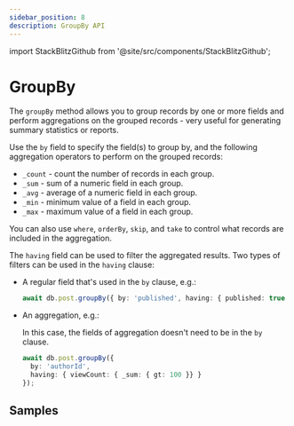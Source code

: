 ```yaml
---
sidebar_position: 8
description: GroupBy API
---
```


import StackBlitzGithub from '@site/src/components/StackBlitzGithub';

# GroupBy

The `groupBy` method allows you to group records by one or more fields and perform aggregations on the grouped records - very useful for generating summary statistics or reports.

Use the `by` field to specify the field(s) to group by, and the following aggregation operators to perform on the grouped records:

- `_count` - count the number of records in each group.
- `_sum` - sum of a numeric field in each group.
- `_avg` - average of a numeric field in each group.
- `_min` - minimum value of a field in each group.
- `_max` - maximum value of a field in each group.

You can also use `where`, `orderBy`, `skip`, and `take` to control what records are included in the aggregation.

The `having` field can be used to filter the aggregated results. Two types of filters can be used in the `having` clause:

- A regular field that's used in the `by` clause, e.g.:

    ```ts
    await db.post.groupBy({ by: 'published', having: { published: true } });
    ```

- An aggregation, e.g.:

    In this case, the fields of aggregation doesn't need to be in the `by` clause.

    ```ts
    await db.post.groupBy({
      by: 'authorId',
      having: { viewCount: { _sum: { gt: 100 }} }
    });
    ```

## Samples

<StackBlitzGithub repoPath="zenstackhq/v3-doc-orm" openFile="group-by.ts" startScript="generate,group-by" />
